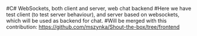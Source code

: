 #C# WebSockets, both client and server, web chat backend
#Here we have test client (to test server behaviour), and server based on websockets, which will be used as backend for chat.
#Will be merged with this contribution: https://github.com/mszynka/Shout-the-box/tree/frontend
